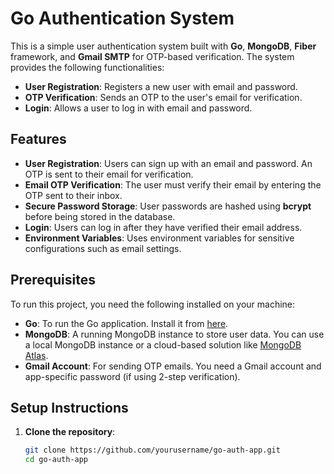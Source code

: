 # Go Authentication System

This is a simple user authentication system built with **Go**, **MongoDB**, **Fiber** framework, and **Gmail SMTP** for OTP-based verification. The system provides the following functionalities:

- **User Registration**: Registers a new user with email and password.
- **OTP Verification**: Sends an OTP to the user's email for verification.
- **Login**: Allows a user to log in with email and password.

## Features

- **User Registration**: Users can sign up with an email and password. An OTP is sent to their email for verification.
- **Email OTP Verification**: The user must verify their email by entering the OTP sent to their inbox.
- **Secure Password Storage**: User passwords are hashed using **bcrypt** before being stored in the database.
- **Login**: Users can log in after they have verified their email address.
- **Environment Variables**: Uses environment variables for sensitive configurations such as email settings.

## Prerequisites

To run this project, you need the following installed on your machine:

- **Go**: To run the Go application. Install it from [here](https://golang.org/dl/).
- **MongoDB**: A running MongoDB instance to store user data. You can use a local MongoDB instance or a cloud-based solution like [MongoDB Atlas](https://www.mongodb.com/cloud/atlas).
- **Gmail Account**: For sending OTP emails. You need a Gmail account and app-specific password (if using 2-step verification).

## Setup Instructions

1. **Clone the repository**:
   ```bash
   git clone https://github.com/yourusername/go-auth-app.git
   cd go-auth-app
